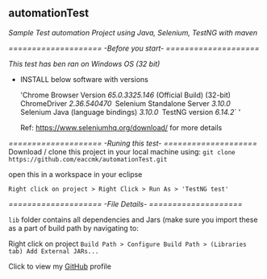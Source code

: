 ## automationTest
_Sample Test automation Project using Java, Selenium, TestNG with maven_

*====================  -Before you start-  ====================*

_This test has ben ran on Windows OS (32 bit)_

* INSTALL below software with versions

  'Chrome Browser Version *65.0.3325.146* (Official Build) (32-bit)`
  `ChromeDriver *2.36.540470*`
  `Selenium Standalone Server *3.10.0*`
  `Selenium Java (language bindings) *3.10.0*`
  `TestNG version *6.14.2*`
  '
  
  Ref: https://www.seleniumhq.org/download/ for more details

*====================  -Runing this test-  ====================*
Download / clone this project in your local machine using:
`git clone https://github.com/eaccmk/automationTest.git`

open this in a workspace in your eclipse

`Right click on project > Right Click > Run As > 'TestNG test'`

*====================  -File Details-  ====================*

`lib` folder contains all dependencies and Jars (make sure you import these as a part of build path by navigating to:

Right click on project `Build Path > Configure Build Path > (Libraries tab) Add External JARs...`

Click to view my [GitHub](gists@eaccmk) profile


[//]: # (Refered https://dillinger.io/  for this pretty formatting)
[//]: # ([gists@eaccmk] <https://github.com/eaccmk/>)